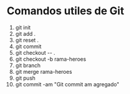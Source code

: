 # Comandos utiles de Git

1. git init
2. git add .
3. git reset .
4. git commit
5. git checkout -- .
6. git checkout -b rama-heroes
7. git branch
8. git merge rama-heroes
9. git push
10. git commit -am "Git commit am agregado"